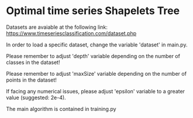 # Optimal time series Shapelets Tree

Datasets are avaiable at the following link: https://www.timeseriesclassification.com/dataset.php

In order to load a specific dataset, change the variable 'dataset' in main.py.

Please remember to adjust 'depth' variable depending on the number of classes in the dataset!

Please remember to adjust 'maxSize' variable depending on the number of points in the dataset!

If facing any numerical issues, please adjust 'epsilon' variable to a greater value (suggested: 2e-4).

The main algorithm is contained in training.py
